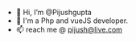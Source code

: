 - 👋 Hi, I’m @Pijushgupta
- 👀 I'm a Php and vueJS developer. 
- 📫 reach me @ pijush@live.com

<!---
Pijushgupta/Pijushgupta is a ✨ special ✨ repository because its `README.md` (this file) appears on your GitHub profile.
You can click the Preview link to take a look at your changes.
--->
